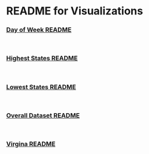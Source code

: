 # README for Visualizations

### [Day of Week README](https://github.com/EvaGostiuk/MAT4376-project-4-team-3/blob/master/Visualizations/Day_of_Week/README.md)

&nbsp;

### [Highest States README](https://github.com/EvaGostiuk/MAT4376-project-4-team-3/blob/master/Visualizations/Highest_States/README.md)
&nbsp;

### [Lowest States README](https://github.com/EvaGostiuk/MAT4376-project-4-team-3/blob/master/Visualizations/Lowest_States/README.md)
&nbsp;

### [Overall Dataset README](https://github.com/EvaGostiuk/MAT4376-project-4-team-3/blob/master/Visualizations/Overall_Dataset/README.md)

&nbsp;

### [Virgina README](https://github.com/EvaGostiuk/MAT4376-project-4-team-3/blob/master/Visualizations/Virginia/README.md)

&nbsp;

